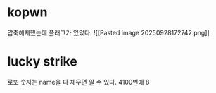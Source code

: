 # kopwn

압축해제했는데 플래그가 있었다.
![[Pasted image 20250928172742.png]]

# lucky strike

로또 숫자는 name을 다 채우면 알 수 있다. 4100번에 8